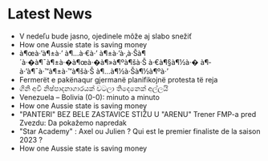 # Latest News
-  V nedeľu bude jasno, ojedinele môže aj slabo snežiť
-  How one Aussie state is saving money
-  à¶œà·’à¶±à·’ à¶…à·€à·’ à¶±à·’à·‚à·Šà¶´à·�à¶¯à¶±à·�à¶œà·�à¶»à¶ºà¶šà·Š à·€à¶§à¶½à·� à¶­à·’à¶¯à·™à¶±à·™à¶šà·Š à¶…à¶½à·Šà¶½à¶ºà·’
-  Fermerët e pakënaqur gjermanë planifikojnë protesta të reja
-  ගිනි අවි නිෂ්පාදනාගාරයක් වටලා තිදෙනෙක් අල්ලයි
-  Venezuela – Bolivia (0-0): minuto a minuto
-  How one Aussie state is saving money
-  &quot;PANTERI&quot; BEZ BELE ZASTAVICE STIŽU U &quot;ARENU&quot; Trener FMP-a pred Zvezdu: Da pokažemo napredak
-  "Star Academy" : Axel ou Julien ? Qui est le premier finaliste de la saison 2023 ?
-  How one Aussie state is saving money

